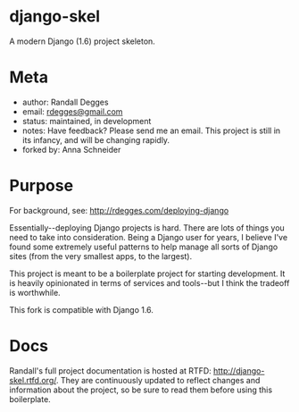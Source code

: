 django-skel
===========

A modern Django (1.6) project skeleton.


Meta
====

* author: Randall Degges
* email:  rdegges@gmail.com
* status: maintained, in development
* notes:  Have feedback? Please send me an email. This project is still in its
          infancy, and will be changing rapidly.
* forked by: Anna Schneider

Purpose
=======

For background, see: http://rdegges.com/deploying-django

Essentially--deploying Django projects is hard. There are lots of things you
need to take into consideration. Being a Django user for years, I believe I've
found some extremely useful patterns to help manage all sorts of Django sites
(from the very smallest apps, to the largest).

This project is meant to be a boilerplate project for starting development. It
is heavily opinionated in terms of services and tools--but I think the tradeoff
is worthwhile.

This fork is compatible with Django 1.6.

Docs
====

Randall's full project documentation is hosted at RTFD: http://django-skel.rtfd.org/.
They are continuously updated to reflect changes and information about the
project, so be sure to read them before using this boilerplate.


